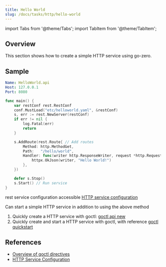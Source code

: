 ```yaml
---
title: Hello World
slug: /docs/tasks/http/hello-world
---
```


import Tabs from '@theme/Tabs';
import TabItem from '@theme/TabItem';

## Overview

This section shows how to create a simple HTTP service using go-zero.

## Sample

<Tabs>

<TabItem value="etc/helloworld.yaml" label="etc/helloworld.yaml" default>

```yaml
Name: HelloWorld.api
Host: 127.0.0.1
Port: 8080
```

</TabItem>

<TabItem value="main.go" label="main.go" default>

```go
func main() {
    var restConf rest.RestConf
    conf.MustLoad("etc/helloworld.yaml", &restConf)
    s, err := rest.NewServer(restConf)
    if err != nil {
        log.Fatal(err)
        return
    }

    s.AddRoute(rest.Route{ // Add routes
        Method: http.MethodGet,
        Path:   "/hello/world",
        Handler: func(writer http.ResponseWriter, request *http.Request) { // HTTP Handler
            httpx.OkJson(writer, "Hello World!")
        },
    })

    defer s.Stop()
    s.Start() // Run service
}
```

</TabItem>

</Tabs>

rest service configuration accessible <a href="/docs/tutorials/http/server/configuration" target="_blank"> HTTP service configuration</a>

Can start a simple HTTP service in addition to using the above method

1. Quickly create a HTTP service with goctl: <a href="/docs/tutorials/cli/api#new" target="_blank"> goctl api new </a>
2. Quickly create and start a HTTP service with goctl, with reference <a href="/docs/tutorials/cli/quickstart" target="_blank"> goctl quickstart </a>

## References

- <a href="/docs/tutorials/cli/overview" target="_blank"> Overview of goctl directives </a>
- <a href="/docs/tutorials/http/server/configuration" target="_blank"> HTTP Service Configuration</a>
